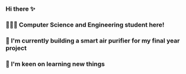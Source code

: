 ### Hi there ✨
### 👩🏻‍💻 Computer Science and Engineering student here!
### 🔭 I'm currently building a smart air purifier for my final year project
### 🌱 I'm keen on learning new things 

<!--
**liviacardaccia02/liviacardaccia02** is a ✨ _special_ ✨ repository because its `README.md` (this file) appears on your GitHub profile.

Here are some ideas to get you started:

- 🔭 I’m currently working on ...
- 🌱 I’m currently learning ...
- 👯 I’m looking to collaborate on ...
- 🤔 I’m looking for help with ...
- 💬 Ask me about ...
- 📫 How to reach me: ...
- 😄 Pronouns: ...
- ⚡ Fun fact: ...
-->
